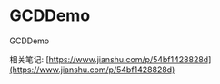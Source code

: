 # GCDDemo
GCDDemo

相关笔记: [https://www.jianshu.com/p/54bf1428828d](https://www.jianshu.com/p/54bf1428828d)
